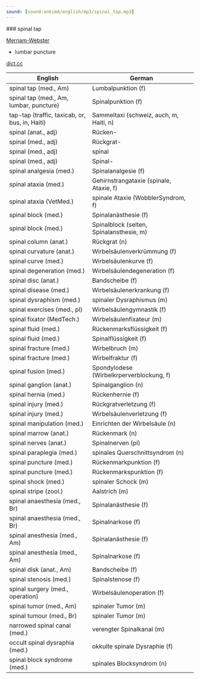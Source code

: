 ```yaml
---
sound: [sound:ankimd/english/mp3/spinal_tap.mp3]
---
```


\### spinal tap

[Merriam-Webster](https://www.merriam-webster.com/dictionary/spinal+tap)

- lumbar puncture

[dict.cc](https://www.dict.cc/spinal+tap)

| English        | German       |
| -------------- | ------------ |
| spinal tap (med., Am) | Lumbalpunktion (f) |
| spinal tap (med., Am, lumbar, puncture) | Spinalpunktion (f) |
| tap-tap (traffic, taxicab, or, bus, in, Haiti) | Sammeltaxi (schweiz, auch, m, Haiti, n) |
| spinal (anat., adj) | Rücken- |
| spinal (med., adj) | Rückgrat- |
| spinal (med., adj) | spinal |
| spinal (med., adj) | Spinal- |
| spinal analgesia (med.) | Spinalanalgesie (f) |
| spinal ataxia (med.) | Gehirnstrangataxie (spinale, Ataxie, f) |
| spinal ataxia (VetMed.) | spinale Ataxie (WobblerSyndrom, f) |
| spinal block (med.) | Spinalanästhesie (f) |
| spinal block (med.) | Spinalblock (selten, Spinalansthesie, m) |
| spinal column (anat.) | Rückgrat (n) |
| spinal curvature (anat.) | Wirbelsäulenverkrümmung (f) |
| spinal curve (med.) | Wirbelsäulenkurve (f) |
| spinal degeneration (med.) | Wirbelsäulendegeneration (f) |
| spinal disc (anat.) | Bandscheibe (f) |
| spinal disease (med.) | Wirbelsäulenerkrankung (f) |
| spinal dysraphism (med.) | spinaler Dysraphismus (m) |
| spinal exercises (med., pl) | Wirbelsäulengymnastik (f) |
| spinal fixator (MedTech.) | Wirbelsäulenfixateur (m) |
| spinal fluid (med.) | Rückenmarksflüssigkeit (f) |
| spinal fluid (med.) | Spinalflüssigkeit (f) |
| spinal fracture (med.) | Wirbelbruch (m) |
| spinal fracture (med.) | Wirbelfraktur (f) |
| spinal fusion (med.) | Spondylodese (Wirbelkrperverblockung, f) |
| spinal ganglion (anat.) | Spinalganglion (n) |
| spinal hernia (med.) | Rückenhernie (f) |
| spinal injury (med.) | Rückgratverletzung (f) |
| spinal injury (med.) | Wirbelsäulenverletzung (f) |
| spinal manipulation (med.) | Einrichten der Wirbelsäule (n) |
| spinal marrow (anat.) | Rückenmark (n) |
| spinal nerves (anat.) | Spinalnerven (pl) |
| spinal paraplegia (med.) | spinales Querschnittsyndrom (n) |
| spinal puncture (med.) | Rückenmarkpunktion (f) |
| spinal puncture (med.) | Rückenmarkspunktion (f) |
| spinal shock (med.) | spinaler Schock (m) |
| spinal stripe (zool.) | Aalstrich (m) |
| spinal anaesthesia (med., Br) | Spinalanästhesie (f) |
| spinal anaesthesia (med., Br) | Spinalnarkose (f) |
| spinal anesthesia (med., Am) | Spinalanästhesie (f) |
| spinal anesthesia (med., Am) | Spinalnarkose (f) |
| spinal disk (anat., Am) | Bandscheibe (f) |
| spinal stenosis <SS> (med.) | Spinalstenose (f) |
| spinal surgery (med., operation) | Wirbelsäulenoperation (f) |
| spinal tumor (med., Am) | spinaler Tumor (m) |
| spinal tumour (med., Br) | spinaler Tumor (m) |
| narrowed spinal canal (med.) | verengter Spinalkanal (m) |
| occult spinal dysraphia (med.) | okkulte spinale Dysraphie (f) |
| spinal block syndrome (med.) | spinales Blocksyndrom (n) |
